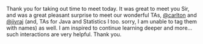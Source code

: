 Thank you for taking out time to meet today. It was great to meet you Sir, and
was a great pleasant surprise to meet our wonderful TAs,
[@carlton](/u/carlton) and [@jivraj](/u/jivraj) (and, TAs for Java and
Statistics I too. sorry, I am unable to tag them with names) as well. I am
inspired to continue learning deeper and more… such interactions are very
helpful. Thank you.